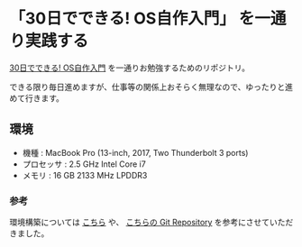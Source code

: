 # 「30日でできる! OS自作入門」 を一通り実践する

[30日でできる! OS自作入門](https://book.mynavi.jp/supportsite/detail/4839919844.html) を一通りお勉強するためのリポジトリ。  

できる限り毎日進めますが、仕事等の関係上おそらく無理なので、ゆったりと進めて行きます。  

## 環境

- 機種 : MacBook Pro (13-inch, 2017, Two Thunderbolt 3 ports)  
- プロセッサ : 2.5 GHz Intel Core i7  
- メモリ : 16 GB 2133 MHz LPDDR3  

### 参考

環境構築については [こちら](https://qiita.com/tatsumack/items/491e47c1a7f0d48fc762) や、 [こちらの Git Repository](https://github.com/tatsumack/30nichideosjisaku) を参考にさせていただきました。  

